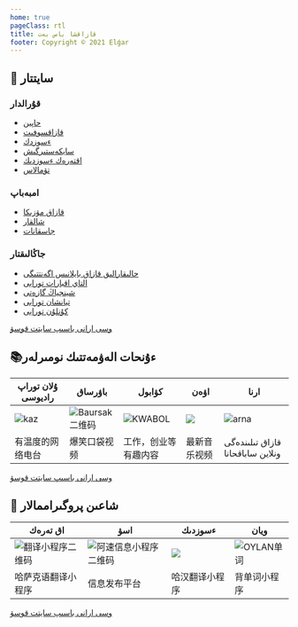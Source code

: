 ```yaml
---
home: true
pageClass: rtl
title: قازاقشا باس بەت
footer: Copyright © 2021 Elǵar
---
```


## 📄 سايتتار 

### قۇرالدار

- [حاپين](https://ha-pin.github.io/zh-CN)
- [قازاقسوفىت](https://www.kazakhsoft.com/)
- [ءسوزدك ](https://www.sozdik.net/)
- [سايكەستىرگىش ](https://www.qazlatyn.kz/tote/converter/text)
- [اقتەرەك ءسوزدىك ](http://akterek.com/)
- [تۋمالاس ](https://tumalas.kz/mobi/#/)


### امبەباپ

- [قازاق مۋزىكا ](http://kazamuza.net)
- [شالقار ](http://xalhar.net)
- [جاسقانات ](https://www.jaskanat.com)

### جاڭالىقتار

- [حالىقارالىق قازاق بايلانىس اگەنتتىگى ](https://www.inform.kz/ar)
- [التاي اقبارات تورابى ](http://kazakh.altxw.com/)
- [شينجياڭ گازەتى ](http://kazakh.xjdaily.com/)
- [تيانشان تورابى ](http://kazakh.ts.cn/)
- [كۇنلۇن تورابى](http://kazak.xjkunlun.gov.cn/)

[وسى ارانى باسىپ سايتت قوسۋ ](https://support.qq.com/products/369710)

## 📚ءۇنحات الەۋمەتتىك نومىرلەر

| ۇلان توراپ  راديوسى  | باۋرساق                        | كۋابول                 | اۋەن           | ارنا |
|-------------------|--------------------------------|------------------------|----------------|---------|
| ![kaz](/wlan.png) | ![Baursak二维码](/baursak.png) | ![KWABOL](/kwabol.png) | ![](/auen.png) |![arna](/arna.png) |
| 有温度的网络电台  | 爆笑口袋视频                   | 工作，创业等有趣内容   | 最新音乐视频   | قازاق تىلىندەگى ونلاين ساباقحانا |

 [وسى ارانى باسىپ سايتت قوسۋ](https://support.qq.com/products/369710)

## 📱 شاعىن پروگىراممالار 

| اق تەرەك                          | اسۋ                               | ءسوزدىك          | ويان                     |
|-----------------------------------|-----------------------------------|------------------|--------------------------|
| ![翻译小程序二维码](/ahterek.png) | ![阿速信息小程序二维码](/asu.png) | ![](/minhan.png) | ![OYLAN单词](/oylan.png) |
| 哈萨克语翻译小程序                | 信息发布平台                      | 哈汉翻译小程序   | 背单词小程序             |

[وسى ارانى باسىپ سايتت قوسۋ ](https://support.qq.com/products/369710)

<Valine/>